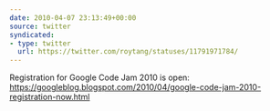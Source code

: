 ```yaml
---
date: 2010-04-07 23:13:49+00:00
source: twitter
syndicated:
- type: twitter
  url: https://twitter.com/roytang/statuses/11791971784/
---
```


Registration for Google Code Jam 2010 is open: https://googleblog.blogspot.com/2010/04/google-code-jam-2010-registration-now.html